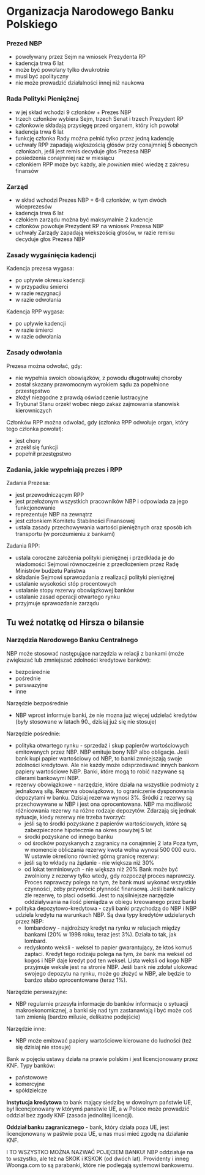 # Organizacja Narodowego Banku Polskiego

### Prezed NBP

- powoływany przez Sejm na wniosek Prezydenta RP
- kadencja trwa 6 lat
- może być powołany tylko dwukrotnie
- musi być apolityczny
- nie może prowadzić działalności innej niż naukowa

### Rada Polityki Pieniężnej

- w jej skład wchodzi 9 członków + Prezes NBP
- trzech członków wybiera Sejm, trzech Senat i trzech Prezydent RP
- członkowie składają przysięgę przed organem, który ich powołał
- kadencja trwa 6 lat
- funkcję członka Rady można pełnić tylko przez jedną kadencję
- uchwały RPP zapadają większością głósów przy conajmniej 5 obecnych członkach, jeśli jest remis decyduje głos Prezesa NBP
- posiedzenia conajmniej raz w miesiącu
- członkiem RPP może byc każdy, ale *powinien* mieć wiedzę z zakresu finansów

### Zarząd

- w skład wchodzi Prezes NBP + 6-8 członków, w tym dwóch wiceprezesów
- kadencja trwa 6 lat
- człokiem zarządu można być maksymalnie 2 kadencje
- członków powołuje Prezydent RP na wniosek Prezesa NBP
- uchwały Zarządy zapadają wiekszością głosów, w razie remisu decyduje głos Prezesa NBP

### Zasady wygaśnięcia kadencji

Kadencja prezesa wygasa:

- po upływie okresu kadencji
- w przypadku śmierci
- w razie rezygnacji
- w razie odwołania

Kadencja RPP wygasa:

- po upływie kadencji
- w razie śmierci
- w razie odwołania

### Zasady odwołania

Prezesa można odwołać, gdy:

- nie wypełnia swoich obowiązków, z powodu długotrwałej choroby
- został skazany prawomocnym wyrokiem sądu za popełnione przestępstwo
- złożył niezgodne z prawdą oświadczenie lustracyjne
- Trybunał Stanu orzekł wobec niego zakaz zajmowania stanowisk kierowniczych

Członków RPP można odwołać, gdy (członka RPP odwołuje organ, który tego członka powołał):

- jest chory
- zrzekł się funkcji
- popełnił przestępstwo

### Zadania, jakie wypełniają prezes i RPP

Zadania Prezesa:

- jest przewodniczącym RPP
- jest przełożonym wszystkich pracowników NBP i odpowiada za jego funkcjonowanie
- reprezentuje NBP na zewnątrz
- jest członkiem Komitetu Stabilności Finansowej
- ustala zasady przechowywania wartości pieniężnych oraz sposób ich transportu (w porozumieniu z bankami)

Zadania RPP:

- ustala coroczne założenia polityki pieniężnej i przedkłada je do wiadomości Sejmowi równocześnie z przedłożeniem przez Radę Ministrów budżetu Państwa
- składanie Sejmowi sprawozdania z realizacji polityki pieniężnej
- ustalanie wysokości stóp procentowych
- ustalanie stopy rezerwy obowiązkowej banków
- ustalanie zasad operacji otwartego rynku
- przyjmuje sprawozdanie zarządu

## Tu weź notatkę od Hirsza o bilansie

### Narzędzia Narodowego Banku Centralnego

NBP może stosować następujące narzędzia w relacji z bankami (może zwiększać lub zmniejszać zdolności kredytowe banków):

- bezpośrednie
- pośrednie
- perswazyjne
- inne

Narzędzie bezpośrednie

- NBP wprost informuje banki, że nie mozna już więcej udzielać kredytów (były stosowane w latach 90., dzisiaj już się nie stosuje)

Narzędzie pośrednie:

- polityka otwartego rynku - sprzedaż i skup papierów wartościowych emitowanych przez NBP. NBP emituje bony NBP albo obligacje. Jeśli bank kupi papier wartościowy od NBP, to banki zmniejszają swoje zdolności kredytowe. Ale nie każdy może odsprzedawać innych bankom papiery wartościowe NBP. Banki, które mogą to robić nazywane są dilerami bankowymi NBP.
- rezerwy obowiązkowe - narzędzie, które działa na wszystkie podmioty z jednakową siłą. Rezerwa obowiązkowa, to ograniczenie dysponowania depozytami w banku. Dzisiaj rezerwa wynosi 3%. Śródki z rezerwy są przechowywane w NBP i jest ona oprocentowana. NBP ma możliwość różnicowania rezerwy na różne rodzaje depozytów. Zdarzają się jednak sytuacje, kiedy rezerwy nie trzeba tworzyć:
    - jeśli są to środki pozyskane z papierów wartościowych, które są zabezpieczone hipotecznie na okres powyżej 5 lat
    - środki pozyskane od innego banku
    - od środków pozyskanych z zagranicy na conajmniej 2 lata
Poza tym, w momencie obliczania rezerwy kwota wolna wynosi 500 000 euro. W ustawie określono również górną granicę rezerwy:
    - jeśli są to wkłady na żądanie - nie większa niż 30%
    - od lokat terminiowych - nie większa niż 20%
Bank może być zwolniony z rezerwy tylko wtedy, gdy rozpoczął proces naprawczy. Proces naprawczy polega na tym, że bank musi wykonać wszystkie czynności, zeby przywrócić płynność finansową. Jeśli bank naliczy źle rezerwę, to płaci odsetki. Jest to najsilniejsze narzędzie oddziaływania na ilość pieniądza w obiegu kreowanego przez banki
- polityka depozytowo-kredytowa - czyli banki przychodzą do NBP i NBP udziela kredytu na warunkach NBP. 
    Są dwa typy kredytów udzielanych przez NBP:
    - lombardowy - najdroższy kredyt na rynku w relacjach między bankami (20% w 1998 roku, teraz jest 3%). Działa to tak, jak lombard.
    - redyskonto weksli - weksel to papier gwarantujący, że ktoś komuś zapłaci. Kredyt tego rodzaju polega na tym, że bank ma weksel od kogoś i NBP daje kredyt pod ten weksel. Lista weksli od kogo NBP przyjmuje weksle jest na stronie NBP.
    Jeśli bank nie zdołał ulokować swojego depozytu na rynku, może go złożyć w NBP, ale będzie to bardzo słabo oprocentowane (teraz 1%).

Narzędzie perswazyjne:

 - NBP regularnie przesyła informacje do banków informacje o sytuacji makroekonomicznej, a banki się nad tym zastanawiają i być może coś tam zmienią (bardzo milusie, delikatne podejście)

Narzędzie inne:

 - NBP może emitować papiery wartościowe kierowane do ludności (też się dzisiaj nie stosuje)

Bank w pojęciu ustawy działa na prawie polskim i jest licencjonowany przez KNF. Typy banków:

 - państowowe
 - komercyjne
 - spółdzielcze

**Instytucja kredytowa** to bank mający siedzibę w dowolnym państwie UE, był licencjonowany w którymś panstwie UE, a w Polsce może prowadzić oddział bez zgody KNF (zasada jednolitej licencji).

**Oddział banku zagranicznego** - bank, który działa poza UE, jest licencjonowany w paśtwie poza UE, u nas musi mieć zgodę na działanie KNF.

I TO WSZYSTKO MOŻNA NAZWAĆ POJĘCIEM BANKU! NBP oddziałuje na to wszystko, ale też na SKOK i KSKOK (od dwóch lat). Providenty i inneg Woonga.com to są parabanki, które nie podlegają systemowi bankowemu.